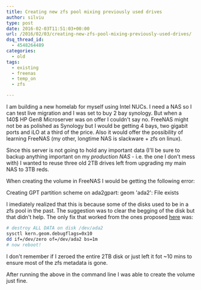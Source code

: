```yaml
---
title: Creating new zfs pool mixing previously used drives
author: silviu
type: post
date: 2016-02-03T11:51:03+00:00
url: /2016/02/03/creating-new-zfs-pool-mixing-previously-used-drives/
dsq_thread_id:
  - 4548264489
categories:
  - old
tags:
  - existing
  - freenas
  - temp_on
  - zfs

---
```


I am building a new homelab for myself using Intel NUCs. I need a NAS so I can test live migration and I was set to buy 2 bay synology. But when a 140$ HP Gen8 Microserver was on offer I couldn't say no. FreeNAS might not be as polished as Synology but I would be getting 4 bays, two gigabit ports and iLO at a third of the price. Also it would offer the possibility of learning FreeNAS (my other, longtime NAS is slackware + zfs on linux).

Since this server is not going to hold any important data (I'll be sure to backup anything important on my <em>production NAS </em>- i.e. the one I don't mess with) I wanted to reuse three old 2TB drives left from upgrading my main NAS to 3TB reds.

When creating the volume in FreeNAS I would be getting the following error:

Creating GPT partition scheme on ada2gpart: geom 'ada2': File exists

I imediately realized that this is because some of the disks used to be in a zfs pool in the past. The suggestion was to clear the begging of the disk but that didn't help. The only fix that worked from the ones proposed [here][1] was:

```bash
# destroy ALL DATA on disk /dev/ada2
sysctl kern.geom.debugflags=0x10
dd if=/dev/zero of=/dev/ada2 bs=1m
# now reboot!
```

I don't remember if I zeroed the entire 2TB disk or just left it fot ~10 mins to ensure most of the zfs metadata is gone.

After running the above in the command line I was able to create the volume just fine.

[1]: http://zfsguru.com/forum/zfsgurusupport/494